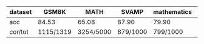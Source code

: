 |dataset|GSM8K|MATH|SVAMP|mathematics|ocw|aime24|amc23|carp_en|college_math|olympiadbench|
|--|--|--|--|--|--|--|--|--|--|--|
|acc|84.53|65.08|87.90|79.90|34.56|10.00|30.00|49.08|31.16|34.37|
|cor/tot|1115/1319|3254/5000|879/1000|799/1000|94/272|3/30|12/40|479/976|878/2818|232/675|
